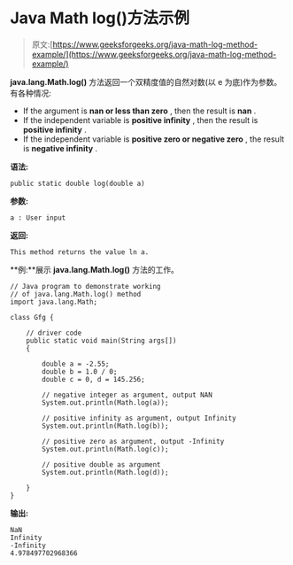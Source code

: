 # Java Math log()方法示例

> 原文:[https://www.geeksforgeeks.org/java-math-log-method-example/](https://www.geeksforgeeks.org/java-math-log-method-example/)

**java.lang.Math.log()** 方法返回一个双精度值的自然对数(以 e 为底)作为参数。有各种情况:

*   If the argument is **nan or less than zero** , then the result is **nan** .
*   If the independent variable is **positive infinity** , then the result is **positive infinity** .
*   If the independent variable is **positive zero or negative zero** , the result is **negative infinity** .

**语法:**

```
public static double log(double a)
```

**参数:**

```
a : User input
```

**返回:**

```
This method returns the value ln a.
```

**例:**展示 **java.lang.Math.log()** 方法的工作。

```
// Java program to demonstrate working
// of java.lang.Math.log() method
import java.lang.Math;

class Gfg {

    // driver code
    public static void main(String args[])
    {

        double a = -2.55;
        double b = 1.0 / 0;
        double c = 0, d = 145.256;

        // negative integer as argument, output NAN
        System.out.println(Math.log(a));

        // positive infinity as argument, output Infinity
        System.out.println(Math.log(b));

        // positive zero as argument, output -Infinity
        System.out.println(Math.log(c));

        // positive double as argument
        System.out.println(Math.log(d));

    }
}
```

**输出:**

```
NaN
Infinity
-Infinity
4.978497702968366

```